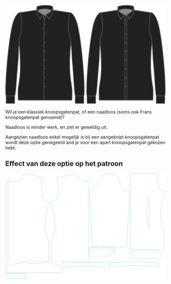 ![Stijl knoopsgatenpat](buttonholeplacketstyle.svg)

Wil je een klassiek knoopsgatenpat, of een naadloos (soms ook Frans knoopsgatenpat genoemd)?

<Tip>

Naadloos is minder werk, en ziet er geweldig uit.

</Tip>

<Note>

Aangezien naadloos enkel mogelijk is bij een aangeknipt knoopsgatenpat wordt deze optie genegeerd and je voor een apart knoopsgatenpat gekozen hebt.

</Note>

## Effect van deze optie op het patroon
![Deze afbeelding toont het effect van deze optie door meerdere varianten die een andere waarde hebben voor deze optie te vervangen](simon_buttonholeplacketstyle_sample.svg "Effect van deze optie op het patroon")